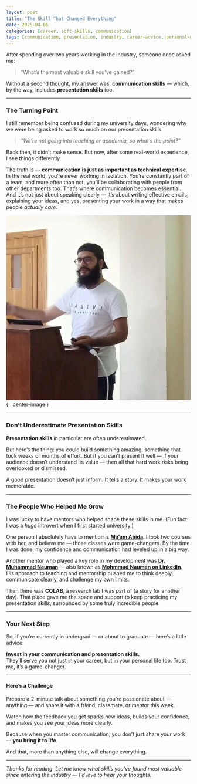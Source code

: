 ```yaml
---
layout: post
title: "The Skill That Changed Everything"
date: 2025-04-06
categories: [career, soft-skills, communication]
tags: [communication, presentation, industry, career-advice, personal-growth]
---
```


After spending over two years working in the industry, someone once asked me:

> “What’s the most valuable skill you’ve gained?”

Without a second thought, my answer was: **communication skills** — which, by the way, includes **presentation skills** too.

---

### The Turning Point

I still remember being confused during my university days, wondering why we were being asked to work so much on our presentation skills.

> *“We’re not going into teaching or academia, so what’s the point?”*

Back then, it didn’t make sense. But now, after some real-world experience, I see things differently.

The truth is — **communication is just as important as technical expertise**. In the real world, you’re never working in isolation. You’re constantly part of a team, and more often than not, you’ll be collaborating with people from other departments too. That’s where communication becomes essential. And it’s not just about speaking clearly — it’s about writing effective emails, explaining your ideas, and yes, presenting your work in a way that makes people _actually care_.

![Giving a talk on communication and confidence](/assets/img/1672300272759.jpeg){: .center-image }

---

### Don’t Underestimate Presentation Skills

**Presentation skills** in particular are often underestimated.

But here’s the thing: you could build something amazing, something that took weeks or months of effort. But if you can’t present it well — if your audience doesn’t understand its value — then all that hard work risks being overlooked or dismissed.

A good presentation doesn’t just inform. It tells a story. It makes your work memorable.

---

### The People Who Helped Me Grow

I was lucky to have mentors who helped shape these skills in me. (Fun fact: I was a _huge_ introvert when I first started university.)

One person I absolutely have to mention is [**Ma’am Abida**](https://www.linkedin.com/in/abida-aabi-confidence-building-coach-nlp-therapist-977315201). I took two courses with her, and believe me — those classes were game-changers. By the time I was done, my confidence and communication had leveled up in a big way.

Another mentor who played a key role in my development was [**Dr. Muhammad Nauman**](https://recluze.net) — also known as [**Mohmmad Nauman on LinkedIn**](https://www.linkedin.com/in/recluze). His approach to teaching and mentorship pushed me to think deeply, communicate clearly, and challenge my own limits.

Then there was **COLAB**, a research lab I was part of (a story for another day). That place gave me the space and support to keep practicing my presentation skills, surrounded by some truly incredible people.

---

### Your Next Step

So, if you’re currently in undergrad — or about to graduate — here’s a little advice:

**Invest in your communication and presentation skills.**  
They’ll serve you not just in your career, but in your personal life too. Trust me, it’s a game-changer.

---

#### Here’s a Challenge

Prepare a 2-minute talk about something you’re passionate about — anything — and share it with a friend, classmate, or mentor this week.

Watch how the feedback you get sparks new ideas, builds your confidence, and makes you see your ideas more clearly.

Because when you master communication, you don’t just share your work — **you bring it to life**.

And that, more than anything else, will change everything.

---

*Thanks for reading. Let me know what skills you've found most valuable since entering the industry — I'd love to hear your thoughts.*
